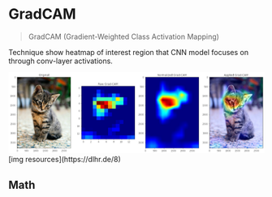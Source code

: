 # GradCAM

> GradCAM (Gradient-Weighted Class Activation Mapping)

Technique show heatmap of interest region that CNN model focuses on through conv-layer activations.

<img src="assets/cat-grad-cam.jpg" />
[img resources](https://dlhr.de/8)

## Math
